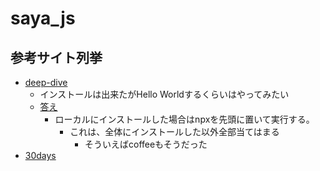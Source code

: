 # saya_js
## 参考サイト列挙

* [deep-dive](https://typescript-jp.gitbook.io/deep-dive/nodejs)
    * インストールは出来たがHello Worldするくらいはやってみたい
    * [答え](https://zenn.dev/ryuu/articles/what-npxcommand)
        * ローカルにインストールした場合はnpxを先頭に置いて実行する。
            * これは、全体にインストールした以外全部当てはまる
                * そういえばcoffeeもそうだった
* [30days](https://github.com/Asabeneh/30-Days-Of-JavaScript)
